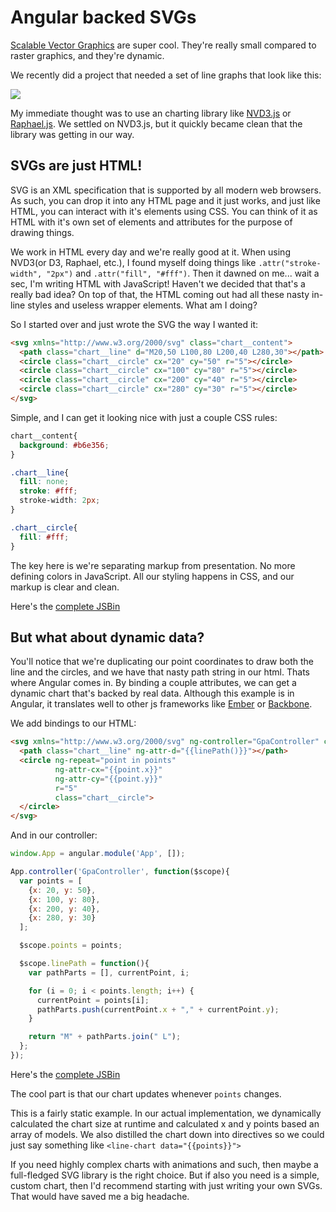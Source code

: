 # Angular backed SVGs

[Scalable Vector Graphics](http://en.wikipedia.org/wiki/Scalable_Vector_Graphics) are super cool. They're really small compared to raster graphics, and they're dynamic.

We recently did a project that needed a set of line graphs that look like this:

<img src="http://gaslight.github.io/posts/assets/images/svg_graph.png"/>

My immediate thought was to use an charting library like [NVD3.js](http://nvd3.org/) or [Raphael.js](http://raphaeljs.com/). We settled on NVD3.js, but it quickly became clean that the library was getting in our way.

## SVGs are just HTML!

SVG is an XML specification that is supported by all modern web browsers. As such, you can drop it into any HTML page and it just works, and just like HTML, you can interact with it's elements using CSS. You can think of it as HTML with it's own set of elements and attributes for the purpose of drawing things.

We work in HTML every day and we're really good at it. When using NVD3(or D3, Raphael, etc.), I found myself doing things like `.attr("stroke-width", "2px")` and `.attr("fill", "#fff")`. Then it dawned on me... wait a sec, I'm writing HTML with JavaScript! Haven't we decided that that's a really bad idea? On top of that, the HTML coming out had all these nasty in-line styles and useless wrapper elements. What am I doing?

So I started over and just wrote the SVG the way I wanted it:

```html
<svg xmlns="http://www.w3.org/2000/svg" class="chart__content">
  <path class="chart__line" d="M20,50 L100,80 L200,40 L280,30"></path>
  <circle class="chart__circle" cx="20" cy="50" r="5"></circle>
  <circle class="chart__circle" cx="100" cy="80" r="5"></circle>
  <circle class="chart__circle" cx="200" cy="40" r="5"></circle>
  <circle class="chart__circle" cx="280" cy="30" r="5"></circle>
</svg>
```

Simple, and I can get it looking nice with just a couple CSS rules:

```css
chart__content{
  background: #b6e356;
}

.chart__line{
  fill: none;
  stroke: #fff;
  stroke-width: 2px;
}

.chart__circle{
  fill: #fff;
}
```

The key here is we're separating markup from presentation. No more defining colors in JavaScript. All our styling happens in CSS, and our markup is clear and clean.

Here's the [complete JSBin](http://jsbin.com/imocuf/22)

## But what about dynamic data?

You'll notice that we're duplicating our point coordinates to draw both the line and the circles, and we have that nasty path string in our html. Thats where Angular comes in. By binding a couple attributes, we can get a dynamic chart that's backed by real data. Although this example is in Angular, it translates well to other js frameworks like [Ember](http://emberjs.com/) or [Backbone](http://backbonejs.org/).

We add bindings to our HTML:

```html
<svg xmlns="http://www.w3.org/2000/svg" ng-controller="GpaController" class="chart__content">
  <path class="chart__line" ng-attr-d="{{linePath()}}"></path>
  <circle ng-repeat="point in points"
          ng-attr-cx="{{point.x}}"
          ng-attr-cy="{{point.y}}"
          r="5"
          class="chart__circle">
  </circle>
</svg>
```

And in our controller:

```javascript
window.App = angular.module('App', []);

App.controller('GpaController', function($scope){
  var points = [
    {x: 20, y: 50},
    {x: 100, y: 80},
    {x: 200, y: 40},
    {x: 280, y: 30}
  ];

  $scope.points = points;

  $scope.linePath = function(){
    var pathParts = [], currentPoint, i;

    for (i = 0; i < points.length; i++) {
      currentPoint = points[i];
      pathParts.push(currentPoint.x + "," + currentPoint.y);
    }

    return "M" + pathParts.join(" L");
  };
});
```
Here's the [complete JSBin](http://jsbin.com/ujasub/10)

The cool part is that our chart updates whenever `points` changes.

This is a fairly static example. In our actual implementation, we dynamically calculated the chart size at runtime and calculated x and y points based an array of models. We also distilled the chart down into directives so we could just say something like `<line-chart data="{{points}}">`

If you need highly complex charts with animations and such, then maybe a full-fledged SVG library is the right choice. But if also you need is a simple, custom chart, then I'd recommend starting with just writing your own SVGs. That would have saved me a big headache.

